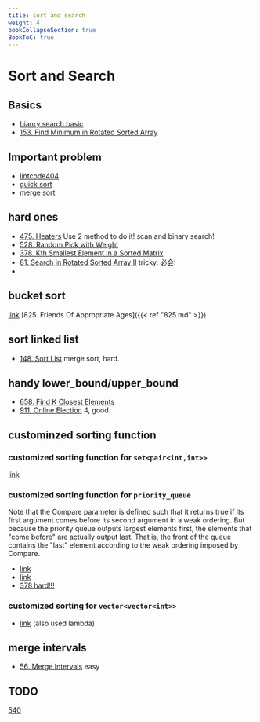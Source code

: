 ```yaml
---
title: sort and search
weight: 4
bookCollapseSection: true
BookToC: true
---
```

#  Sort and Search

## Basics
- [bianry search basic](704)
- [153. Find Minimum in Rotated Sorted Array](153)


## Important problem
- [lintcode404](lintcode404)
- [quick sort](quick_sort)
- [merge sort](merge_sort)

## hard ones
- [475. Heaters](475)  Use 2 method to do it! scan and binary search!
- [528. Random Pick with Weight](528)
- [378. Kth Smallest Element in a Sorted Matrix](378)
- [81. Search in Rotated Sorted Array II](81) tricky. 必会!
- 
## bucket sort
[link](347)
[825. Friends Of Appropriate Ages]({{< ref "825.md" >}})

## sort linked list
- [148. Sort List](148) merge sort, hard.

## handy lower_bound/upper_bound
- [658. Find K Closest Elements](658)
- [911. Online Election](911) 4, good.

## custominzed sorting function

### customized sorting function for `set<pair<int,int>>`
[link](451)

### customized sorting function for `priority_queue`
Note that the Compare parameter is defined such that it
returns true if its first argument comes before its second 
argument in a weak ordering. But because the priority queue 
outputs largest elements first, the elements that
"come before" are actually output last. That is, the front 
of the queue contains the "last" element according to the 
weak ordering imposed by Compare.

- [link](692)
- [link](23)
- [378 hard!!!](378)

### customized sorting for `vector<vector<int>>`

- [link](973) (also used lambda)

## merge intervals
- [56. Merge Intervals](docs/56) easy

## TODO
[540](540)